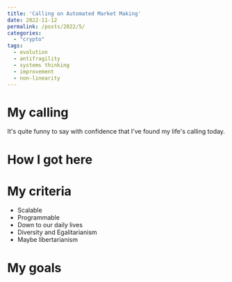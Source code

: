```yaml
---
title: 'Calling on Automated Market Making'
date: 2022-11-12
permalink: /posts/2022/5/
categories: 
  - "crypto"
tags:
  - evolution
  - antifragility
  - systems thinking
  - improvement
  - non-linearity
---
```


# My calling
It's quite funny to say with confidence that I've found my life's calling today. 


# How I got here


# My criteria
- Scalable
- Programmable
- Down to our daily lives
- Diversity and Egalitarianism
- Maybe libertarianism

# My goals





